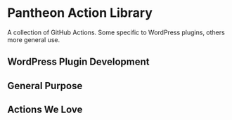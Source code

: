 # Pantheon Action Library

A collection of GitHub Actions. Some specific to WordPress plugins, others more general use.

## WordPress Plugin Development

## General Purpose

## Actions We Love